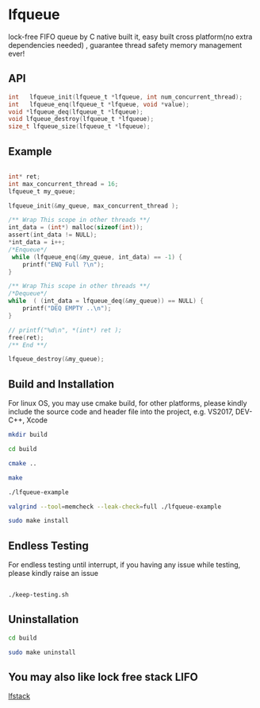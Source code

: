 # lfqueue
lock-free FIFO queue by C native built it, easy built cross platform(no extra dependencies needed) , guarantee thread safety memory management ever!


## API 
```c
int   lfqueue_init(lfqueue_t *lfqueue, int num_concurrent_thread);
int   lfqueue_enq(lfqueue_t *lfqueue, void *value);
void *lfqueue_deq(lfqueue_t *lfqueue);
void lfqueue_destroy(lfqueue_t *lfqueue);
size_t lfqueue_size(lfqueue_t *lfqueue);
```


## Example

```c

int* ret;
int max_concurrent_thread = 16;
lfqueue_t my_queue;

lfqueue_init(&my_queue, max_concurrent_thread );

/** Wrap This scope in other threads **/
int_data = (int*) malloc(sizeof(int));
assert(int_data != NULL);
*int_data = i++;
/*Enqueue*/
 while (lfqueue_enq(&my_queue, int_data) == -1) {
    printf("ENQ Full ?\n");
}

/** Wrap This scope in other threads **/
/*Dequeue*/
while  ( (int_data = lfqueue_deq(&my_queue)) == NULL) {
    printf("DEQ EMPTY ..\n");
}

// printf("%d\n", *(int*) ret );
free(ret);
/** End **/

lfqueue_destroy(&my_queue);

```



## Build and Installation

For linux OS, you may use cmake build, for other platforms, please kindly include the source code and header file into the project, e.g. VS2017, DEV-C++, Xcode

```bash
mkdir build

cd build

cmake ..

make

./lfqueue-example

valgrind --tool=memcheck --leak-check=full ./lfqueue-example

sudo make install


```

## Endless Testing 

For endless testing until interrupt, if you having any issue while testing, please kindly raise an issue

```bash

./keep-testing.sh

```


## Uninstallation

```bash
cd build

sudo make uninstall

```


## You may also like lock free stack LIFO

[lfstack](https://github.com/Taymindis/lfstack)